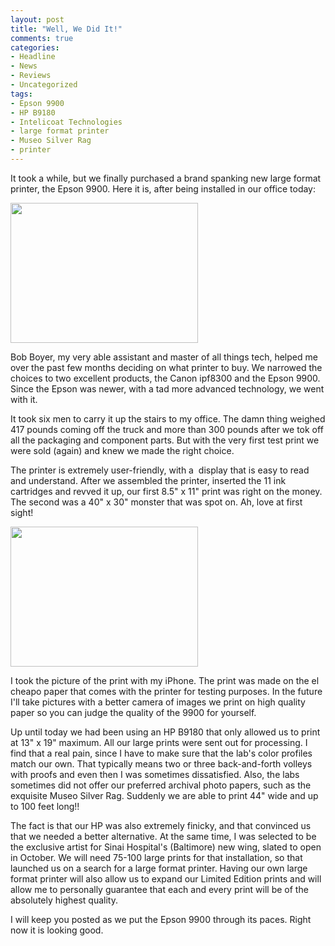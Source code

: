 ```yaml
---
layout: post
title: "Well, We Did It!"
comments: true
categories:
- Headline
- News
- Reviews
- Uncategorized
tags:
- Epson 9900
- HP B9180
- Intelicoat Technologies
- large format printer
- Museo Silver Rag
- printer
---
```

It took a while, but we finally purchased a brand spanking new large format printer, the Epson 9900. Here it is, after being installed in our office today:

<a href="http://blog.lesterpickerphoto.com/wp-content/uploads/2012/05/CameraAwesomePhoto1.jpg"><img class="size-medium wp-image-2131" title="CameraAwesomePhoto" src="http://blog.lesterpickerphoto.com/wp-content/uploads/2012/05/CameraAwesomePhoto1-300x224.jpg" alt="" width="300" height="224"></a>

Bob Boyer, my very able assistant and master of all things tech, helped me over the past few months deciding on what printer to buy. We narrowed the choices to two excellent products, the Canon ipf8300 and the Epson 9900. Since the Epson was newer, with a tad more advanced technology, we went with it.

It took six men to carry it up the stairs to my office. The damn thing weighed 417 pounds coming off the truck and more than 300 pounds after we tok off all the packaging and component parts. But with the very first test print we were sold (again) and knew we made the right choice.

The printer is extremely user-friendly, with a  display that is easy to read and understand. After we assembled the printer, inserted the 11 ink cartridges and revved it up, our first 8.5" x 11" print was right on the money. The second was a 40" x 30" monster that was spot on. Ah, love at first sight!

<a href="http://blog.lesterpickerphoto.com/wp-content/uploads/2012/05/CameraAwesomePhoto2.jpg"><img class="size-medium wp-image-2142" title="CameraAwesomePhoto" src="http://blog.lesterpickerphoto.com/wp-content/uploads/2012/05/CameraAwesomePhoto2-300x224.jpg" alt="" width="300" height="224"></a>

I took the picture of the print with my iPhone. The print was made on the el cheapo paper that comes with the printer for testing purposes. In the future I'll take pictures with a better camera of images we print on high quality paper so you can judge the quality of the 9900 for yourself.

Up until today we had been using an HP B9180 that only allowed us to print at 13" x 19" maximum. All our large prints were sent out for processing. I find that a real pain, since I have to make sure that the lab's color profiles match our own. That typically means two or three back-and-forth volleys with proofs and even then I was sometimes dissatisfied. Also, the labs sometimes did not offer our preferred archival photo papers, such as the exquisite Museo Silver Rag. Suddenly we are able to print 44" wide and up to 100 feet long!!

The fact is that our HP was also extremely finicky, and that convinced us that we needed a better alternative. At the same time, I was selected to be the exclusive artist for Sinai Hospital's (Baltimore) new wing, slated to open in October. We will need 75-100 large prints for that installation, so that launched us on a search for a large format printer. Having our own large format printer will also allow us to expand our Limited Edition prints and will allow me to personally guarantee that each and every print will be of the absolutely highest quality.

I will keep you posted as we put the Epson 9900 through its paces. Right now it is looking good.